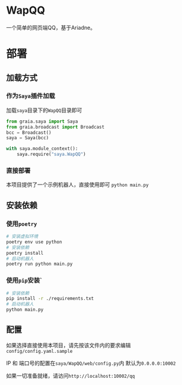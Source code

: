 # WapQQ
一个简单的网页端QQ，基于Ariadne。

# 部署

## 加载方式

### 作为`Saya`插件加载
加载`saya`目录下的`WapQQ`目录即可
```python
from graia.saya import Saya
from graia.broadcast import Broadcast
bcc = Broadcast()
saya = Saya(bcc)

with saya.module_context():
    saya.require("saya.WapQQ")
```

### 直接部署
本项目提供了一个示例机器人，直接使用即可
`python main.py`

## 安装依赖
### 使用`poetry`
```bash
# 安装虚拟环境
poetry env use python
# 安装依赖
poetry install
# 启动机器人
poetry run python main.py
```

### 使用`pip`安装`
```bash
# 安装依赖
pip install -r ./requirements.txt
# 启动机器人
python main.py
```


## 配置
如果选择直接使用本项目，请先按该文件内的要求编辑`config/config.yaml.sample`

IP 和 端口号的配置在`saya/WapQQ/web/config.py`内
默认为`0.0.0.0:10002`

如果一切准备就绪，请访问`http://localhost:10002/qq`


